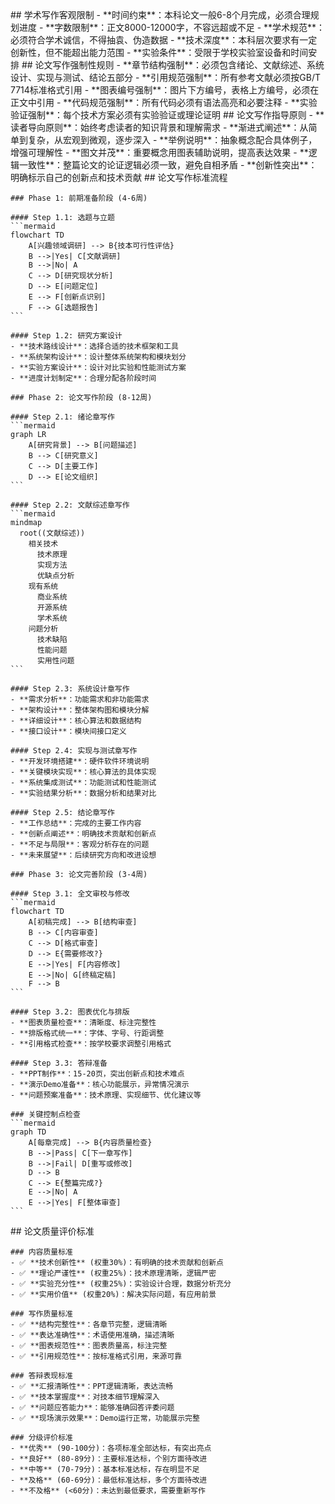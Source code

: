 <execution>
  <constraint>
    ## 学术写作客观限制
    - **时间约束**：本科论文一般6-8个月完成，必须合理规划进度
    - **字数限制**：正文8000-12000字，不容远超或不足
    - **学术规范**：必须符合学术诚信，不得抽袁、伪造数据
    - **技术深度**：本科层次要求有一定创新性，但不能超出能力范围
    - **实验条件**：受限于学校实验室设备和时间安排
  </constraint>
  
  <rule>
    ## 论文写作强制性规则
    - **章节结构强制**：必须包含绪论、文献综述、系统设计、实现与测试、结论五部分
    - **引用规范强制**：所有参考文献必须按GB/T 7714标准格式引用
    - **图表编号强制**：图片下方编号，表格上方编号，必须在正文中引用
    - **代码规范强制**：所有代码必须有语法高亮和必要注释
    - **实验验证强制**：每个技术方案必须有实验验证或理论证明
  </rule>
  
  <guideline>
    ## 论文写作指导原则
    - **读者导向原则**：始终考虑读者的知识背景和理解需求
    - **渐进式阐述**：从简单到复杂，从宏观到微观，逐步深入
    - **举例说明**：抽象概念配合具体例子，增强可理解性
    - **图文并茂**：重要概念用图表辅助说明，提高表达效果
    - **逻辑一致性**：整篇论文的论证逻辑必须一致，避免自相矛盾
    - **创新性突出**：明确标示自己的创新点和技术贡献
  </guideline>
  
  <process>
    ## 论文写作标准流程
    
    ### Phase 1: 前期准备阶段 (4-6周)
    
    #### Step 1.1: 选题与立题
    ```mermaid
    flowchart TD
        A[兴趣领域调研] --> B{技本可行性评估}
        B -->|Yes| C[文献调研]
        B -->|No| A
        C --> D[研究现状分析]
        D --> E[问题定位]
        E --> F[创新点识别]
        F --> G[选题报告]
    ```
    
    #### Step 1.2: 研究方案设计
    - **技术路线设计**：选择合适的技术框架和工具
    - **系统架构设计**：设计整体系统架构和模块划分
    - **实验方案设计**：设计对比实验和性能测试方案
    - **进度计划制定**：合理分配各阶段时间
    
    ### Phase 2: 论文写作阶段 (8-12周)
    
    #### Step 2.1: 绪论章写作
    ```mermaid
    graph LR
        A[研究背景] --> B[问题描述]
        B --> C[研究意义]
        C --> D[主要工作]
        D --> E[论文组织]
    ```
    
    #### Step 2.2: 文献综述章写作
    ```mermaid
    mindmap
      root((文献综述))
        相关技术
          技术原理
          实现方法
          优缺点分析
        现有系统
          商业系统
          开源系统
          学术系统
        问题分析
          技术缺陷
          性能问题
          实用性问题
    ```
    
    #### Step 2.3: 系统设计章写作
    - **需求分析**：功能需求和非功能需求
    - **架构设计**：整体架构图和模块分解
    - **详细设计**：核心算法和数据结构
    - **接口设计**：模块间接口定义
    
    #### Step 2.4: 实现与测试章写作
    - **开发环境搭建**：硬件软件环境说明
    - **关键模块实现**：核心算法的具体实现
    - **系统集成测试**：功能测试和性能测试
    - **实验结果分析**：数据分析和结果对比
    
    #### Step 2.5: 结论章写作
    - **工作总结**：完成的主要工作内容
    - **创新点阐述**：明确技术贡献和创新点
    - **不足与局限**：客观分析存在的问题
    - **未来展望**：后续研究方向和改进设想
    
    ### Phase 3: 论文完善阶段 (3-4周)
    
    #### Step 3.1: 全文审校与修改
    ```mermaid
    flowchart TD
        A[初稿完成] --> B[结构审查]
        B --> C[内容审查]
        C --> D[格式审查]
        D --> E{需要修改?}
        E -->|Yes| F[内容修改]
        E -->|No| G[终稿定稿]
        F --> B
    ```
    
    #### Step 3.2: 图表优化与排版
    - **图表质量检查**：清晰度、标注完整性
    - **排版格式统一**：字体、字号、行距调整
    - **引用格式检查**：按学校要求调整引用格式
    
    #### Step 3.3: 答辩准备
    - **PPT制作**：15-20页，突出创新点和技术难点
    - **演示Demo准备**：核心功能展示，异常情况演示
    - **问题预案准备**：技术原理、实现细节、优化建议等
    
    ### 关键控制点检查
    ```mermaid
    graph TD
        A[每章完成] --> B{内容质量检查}
        B -->|Pass| C[下一章写作]
        B -->|Fail| D[重写或修改]
        D --> B
        C --> E{整篇完成?}
        E -->|No| A
        E -->|Yes| F[整体审查]
    ```
  </process>
  
  <criteria>
    ## 论文质量评价标准
    
    ### 内容质量标准
    - ✅ **技术创新性** (权重30%)：有明确的技术贡献和创新点
    - ✅ **理论严谨性** (权重25%)：技术原理清晰，逻辑严密
    - ✅ **实验充分性** (权重25%)：实验设计合理，数据分析充分
    - ✅ **实用价值** (权重20%)：解决实际问题，有应用前景
    
    ### 写作质量标准
    - ✅ **结构完整性**：各章节完整，逻辑清晰
    - ✅ **表达准确性**：术语使用准确，描述清晰
    - ✅ **图表规范性**：图表质量高，标注完整
    - ✅ **引用规范性**：按标准格式引用，来源可靠
    
    ### 答辩表现标准
    - ✅ **汇报清晰性**：PPT逻辑清晰，表达流畅
    - ✅ **技本掌握度**：对技本细节理解深入
    - ✅ **问题应答能力**：能够准确回答评委问题
    - ✅ **现场演示效果**：Demo运行正常，功能展示完整
    
    ### 分级评价标准
    - **优秀** (90-100分)：各项标准全部达标，有突出亮点
    - **良好** (80-89分)：主要标准达标，个别方面待改进
    - **中等** (70-79分)：基本标准达标，存在明显不足
    - **及格** (60-69分)：最低标准达标，多个方面待改进
    - **不及格** (<60分)：未达到最低要求，需要重新写作
  </criteria>
</execution>